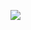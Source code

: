 ![](http://github-profile-summary-cards.vercel.app/api/cards/stats?username=vn7n24fzkq&theme=default)
